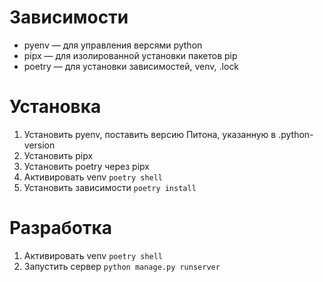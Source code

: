 # Зависимости

- pyenv — для управления версями python
- pipx — для изолированной установки пакетов pip
- poetry — для установки зависимостей, venv, .lock

# Установка

1. Установить pyenv, поставить версию Питона, указанную в .python-version
2. Установить pipx
3. Установить poetry через pipx
4. Активировать venv `poetry shell`
5. Установить зависимости `poetry install`

# Разработка

1. Активировать venv `poetry shell`
2. Запустить сервер `python manage.py runserver`

